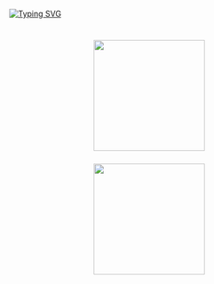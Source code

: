 [![Typing SVG](https://readme-typing-svg.herokuapp.com?font=Manrope&weight=600&size=30&pause=1000&color=7DBBF7&center=true&vCenter=true&random=false&width=435&height=40&lines=What's+time+is+it%3F+;Let+it+snow!+%E2%9B%84%EF%B8%8F;%F0%9F%A5%B6)](https://git.io/typing-svg)

#

<div align="center">
  <img height="200" src="https://media.tenor.com/saOybZUSPlQAAAAi/spin-haunter.gif"  />
</div>

###

<div align="center">
  <img height="200" src="https://media.tenor.com/w33hdDzoSE0AAAAi/haunter.gif"  />
</div>

###
